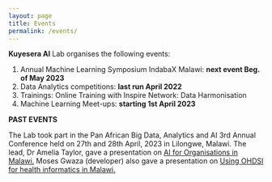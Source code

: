 ```yaml
---
layout: page
title: Events
permalink: /events/
---
```


**Kuyesera AI** Lab organises the following events:
1. Annual Machine Learning Symposium IndabaX Malawi: **next event Beg. of May 2023**
2. Data Analytics competitions: **last run April 2022**
3. Trainings: Online Training with Inspire Network: Data Harmonisation
4. Machine Learning Meet-ups: **starting 1st April 2023**

**PAST EVENTS**

The Lab took part in the Pan African Big Data, Analytics and AI 3rd Annual Conference held on 27th and 28th April, 2023 in Lilongwe, Malawi. The lead, Dr Amelia Taylor, gave a presentation on <a class="page-link" href="https://docs.google.com/presentation/d/1HlhHs_QWGOmVDFpzyzCaEoadcYN78Von/edit?usp=share_link&ouid=103243696572721185208&rtpof=true&sd=true" target="_blank">AI for Organisations in Malawi.</a> Moses Gwaza (developer) also gave a presentation on <a class="page-link" href="https://docs.google.com/presentation/d/1jlZMlvXv9h065tyyQioN7FBik0dkq4Xx/edit?usp=share_link&ouid=103243696572721185208&rtpof=true&sd=true" target="_blank">Using OHDSI for health informatics in Malawi.</a>

[mubas-organization]: http://www.mubas.ac.mw
